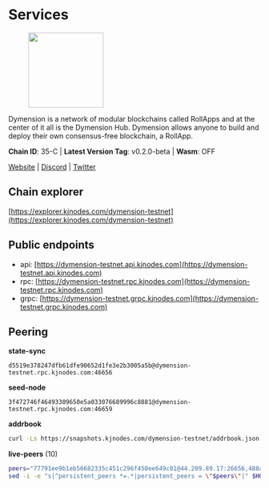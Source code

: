 # Services

<figure><img src="https://raw.githubusercontent.com/kj89/testnet_manuals/main/pingpub/logos/dymension.png" width="150" alt=""><figcaption></figcaption></figure>

Dymension is a network of modular blockchains called RollApps  and at the center of it all is the Dymension Hub. Dymension  allows anyone to build and deploy their own consensus-free blockchain, a RollApp.

**Chain ID**: 35-C | **Latest Version Tag**: v0.2.0-beta | **Wasm**: OFF

[Website](https://dymension.xyz/) | [Discord](https://discord.gg/dymension) | [Twitter](https://twitter.com/dymensionXYZ)




## Chain explorer
[https://explorer.kjnodes.com/dymension-testnet](https://explorer.kjnodes.com/dymension-testnet)

## Public endpoints

* api: [https://dymension-testnet.api.kjnodes.com](https://dymension-testnet.api.kjnodes.com)
* rpc: [https://dymension-testnet.rpc.kjnodes.com](https://dymension-testnet.rpc.kjnodes.com)
* grpc: [https://dymension-testnet.grpc.kjnodes.com](https://dymension-testnet.grpc.kjnodes.com)

## Peering

**state-sync**

```text
d5519e378247dfb61dfe90652d1fe3e2b3005a5b@dymension-testnet.rpc.kjnodes.com:46656
```

**seed-node**

```text
3f472746f46493309650e5a033076689996c8881@dymension-testnet.rpc.kjnodes.com:46659
```

**addrbook**
```bash
curl -Ls https://snapshots.kjnodes.com/dymension-testnet/addrbook.json > $HOME/.dymension/config/addrbook.json
```

**live-peers** (10)
```bash
peers="77791ee9b1eb56682335c451c296f450ee649c01@44.209.89.17:26656,488a1665d94f257733b04f7b4fbcef058cbb11cd@65.108.199.206:31656,d5519e378247dfb61dfe90652d1fe3e2b3005a5b@65.109.68.190:46656,ee2fa87279bc626f9c979093389bd1d6568d96ff@65.109.37.228:36656,e374d21e689d4e1832ef72e0dae2a9bca435ba36@95.217.114.220:46656,0996622e0d51b51cdfb2e8bed752968693f87e10@109.205.180.254:26656,965694b051742c2da0ea66502dd9bfeea38de265@198.244.228.235:26656,4d2ec1e61d61550fc5bfacc57e971ff9b6181152@135.181.180.29:26656,cb6ae22e1e89d029c55f2cb400b0caa19cbe5523@138.197.153.254:26603,c7a36d7abeea5704290f99c1608b50ff1f5e3e47@79.143.188.183:26656"
sed -i -e "s|^persistent_peers *=.*|persistent_peers = \"$peers\"|" $HOME/.dymension/config/config.toml
```
